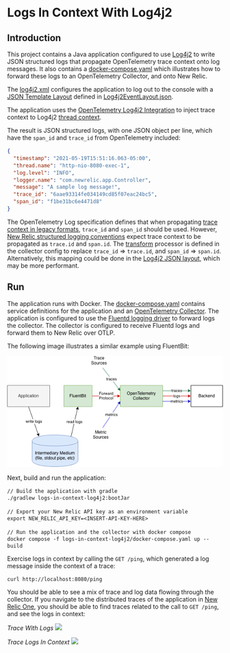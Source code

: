 # Logs In Context With Log4j2

## Introduction

This project contains a Java application configured to use [Log4j2](https://logging.apache.org/log4j/2.x/) to write JSON structured logs that propagate OpenTelemetry trace context onto log messages. It also contains a [docker-compose.yaml](./docker-compose.yaml) which illustrates how to forward these logs to an OpenTelemetry Collector, and onto New Relic.

The [log4j2.xml](./src/main/resources/log4j2.xml) configures the application to log out to the console with a [JSON Template Layout](https://logging.apache.org/log4j/2.x/manual/json-template-layout.html) defined in [Log4j2EventLayout.json](./src/main/resources/Log4j2EventLayout.json).

The application uses the [OpenTelemetry Log4j2 Integration](https://github.com/open-telemetry/opentelemetry-java-instrumentation/tree/main/instrumentation/log4j/log4j-2.13.2/library) to inject trace context to Log4j2 [thread context](https://logging.apache.org/log4j/2.x/manual/thread-context.html).

The result is JSON structured logs, with one JSON object per line, which have the `span_id` and `trace_id` from OpenTelemetry included:

```json
{
  "timestamp": "2021-05-19T15:51:16.063-05:00",
  "thread.name": "http-nio-8080-exec-1",
  "log.level": "INFO",
  "logger.name": "com.newrelic.app.Controller",
  "message": "A sample log message!",
  "trace_id": "6aae93314fe034149cd85f07eac24bc5",
  "span_id": "f1be31bc6e4471d8"
}
```

The OpenTelemetry Log specification defines that when propagating [trace context in legacy formats](https://github.com/open-telemetry/opentelemetry-specification/blob/main/specification/logs/README.md#trace-context-in-legacy-formats), `trace_id` and `span_id` should be used. However, [New Relic structured logging conventions](https://github.com/newrelic/newrelic-exporter-specs/tree/master/logging) expect trace context to be propagated as `trace.id` and `span.id`. The [transform](https://github.com/open-telemetry/opentelemetry-collector-contrib/tree/main/processor/transformprocessor) processor is defined in the collector config to replace `trace_id` => `trace.id`, and `span_id` => `span.id`. Alternatively, this mapping could be done in the [Log4j2 JSON layout](./src/main/resources/Log4j2EventLayout.json), which may be more performant.

## Run

The application runs with Docker. The [docker-compose.yaml](./docker-compose.yaml) contains service definitions for the application and an [OpenTelemetry Collector](https://opentelemetry.io/docs/collector/). The application is configured to use the [Fluentd logging driver](https://docs.docker.com/config/containers/logging/fluentd/) to forward logs the collector. The collector is configured to receive Fluentd logs and forward them to New Relic over OTLP.

The following image illustrates a similar example using FluentBit:

![](https://github.com/open-telemetry/opentelemetry-specification/blob/main/specification/logs/img/app-to-file-logs-fb.png?raw=true)

Next, build and run the application:

```shell
// Build the application with gradle
./gradlew logs-in-context-log4j2:bootJar

// Export your New Relic API key as an environment variable
export NEW_RELIC_API_KEY=<INSERT-API-KEY-HERE>

// Run the application and the collector with docker compose
docker compose -f logs-in-context-log4j2/docker-compose.yaml up --build
```

Exercise logs in context by calling the `GET /ping`, which generated a log message inside the context of a trace:

```shell
curl http://localhost:8080/ping
```

You should be able to see a mix of trace and log data flowing through the collector. If you navigate to the distributed traces of the application in [New Relic One](https://one.newrelic.com/), you should be able to find traces related to the call to `GET /ping`, and see the logs in context:

_Trace With Logs_
![](trace-with-logs.png)

_Trace Logs In Context_
![](trace-logs-in-context.png)
